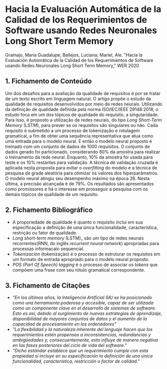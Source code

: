 # Hacia la Evaluación Automática de la Calidad de los Requerimientos de Software usando Redes Neuronales Long Short Term Memory

Gramajo, María Guadalupe; Ballejos,  Luciana; Mariel, Ale. "Hacia la Evaluación Automática de la Calidad de los Requerimientos de Software usando Redes Neuronales Long Short Term Memory," WER 2020

## 1. Fichamento de Conteúdo

Um dos desafios para a avaliação da qualidade de requisitos é por se tratar de um texto escrito em linguagem natural. O artigo propõe o estudo da qualidade de requisitos desenvolvidos por meio de redes neurais. Utilizando da definição de qualidade definida pela norma ISO/IEC/IEEE 29148:2018, o estudo foca em um dos tópicos de qualidade do requisito, a singularidade. Para isso, é proposto a utilização de redes neurais, do tipo _Long Short-Term Memory_ (LSTM), para prever se os requisitos são singulares ou não. Cada requisito é submetido a um processo de tokenização e rotulagem gramatical, a fim de obter uma sequência representativa que atua como uma entrada para o modelo neural. E então o modelo neural proposto é treinado com um conjunto de dados de 1000 requisitos. O conjunto de dados gerado foi particionado, considerando 80% da amostra para realizar o treinamento da rede neural. Enquanto, 10% da amostra foi usada para teste e os 10% restantes para validação. A técnica de validação cruzada é aplicada nesta proposta para evitar o _overfitting_ do modelo e a técnica de pesquisa de grade aleatória para otimizar os valores dos hiperparâmetros. O modelo neural atingiu seu desempenho máximo na época 26. Nesta última, a precisão alcançada é de 79%. Os resultados são apresentados como promissores e há o interesse em prosseguir a pesquisa com os demais tópicos de qualidade de um requisito.

## 2. Fichamento Bibliográfico 

* A proporiedade de qualidade é quanto o requisito inclui em sua especificação a definição de uma única funcionalidade, característica, restrição ou fator de qualidade.
* _Long short-term memory_ (LSTM)_ são um tipo de redes neurais recorrentes(RNN, do inglês _recurrent neural network_) apropriadas para processas informacaio sequencial.
* _Tokenizacíon_ (tokenização) é o processo  de estruturar os requisitos em um formato de entrada apropriado para o modelo neural proposto.
* _POS (Part Of Speech) tagging_  é o processo de associar os _tokens_ que compõem uma frase com seu rótulo gramatical correspondente.

## 3. Fichamento de Citações 

* _"En los  últimos años, la Inteligencia Artificial (IA) se ha posicionado como una herramienta poderosa y accesible, capaz de ser utilizada como un componente clave en el desarrollo de sistemas de software. Esto es así, debido al surgimiento de nuevas estrategias de aprendizaje, disponibilidad de mayores conjuntos de datos y el aumento de la capacidad de procesamiento en los ordenadores"_
* _"La flexibilidad y la naturaleza inherente del lenguaje hacen que los requerimientos estén propensos a inconsistencias, redundancias y ambigüedades y, consecuentemente, esto influye de manera negativa en las fases posteriores del ciclo de vida del software."_ 
* _"Dicho estándar establece que un requerimiento cumple con esta propiedad si incluye en su especificación la definición de una única funcionalidad, característica, restricción o factor de calidad."_ 
